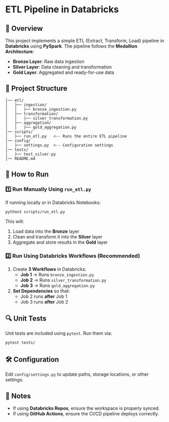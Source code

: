 # ETL Pipeline in Databricks

## 📌 Overview
This project implements a simple ETL (Extract, Transform, Load) pipeline in **Databricks** using **PySpark**. The pipeline follows the **Medallion Architecture**:
- **Bronze Layer**: Raw data ingestion
- **Silver Layer**: Data cleaning and transformation
- **Gold Layer**: Aggregated and ready-for-use data

## 📂 Project Structure
```
│── etl/
│   ├── ingestion/
│   │   ├── bronze_ingestion.py
│   ├── transformation/
│   │   ├── silver_transformation.py
│   ├── aggregation/
│   │   ├── gold_aggregation.py
│── scripts/
│   ├── run_etl.py   <-- Runs the entire ETL pipeline
│── config/
│   ├── settings.py  <-- Configuration settings
│── tests/
│   ├── test_silver.py
│── README.md
```

## 🚀 How to Run
### 1️⃣ Run Manually Using `run_etl.py`
If running locally or in Databricks Notebooks:
```bash
python3 scripts/run_etl.py
```
This will:
1. Load data into the **Bronze** layer
2. Clean and transform it into the **Silver** layer
3. Aggregate and store results in the **Gold** layer

### 2️⃣ Run Using Databricks Workflows (Recommended)
1. Create **3 Workflows** in Databricks:
   - **Job 1** → Runs `bronze_ingestion.py`
   - **Job 2** → Runs `silver_transformation.py`
   - **Job 3** → Runs `gold_aggregation.py`
2. **Set Dependencies** so that:
   - Job 2 runs **after** Job 1
   - Job 3 runs **after** Job 2

## 🔍 Unit Tests
Unit tests are included using `pytest`. Run them via:
```bash
pytest tests/
```

## 🛠️ Configuration
Edit `config/settings.py` to update paths, storage locations, or other settings.

## 📌 Notes
- If using **Databricks Repos**, ensure the workspace is properly synced.
- If using **GitHub Actions**, ensure the CI/CD pipeline deploys correctly.